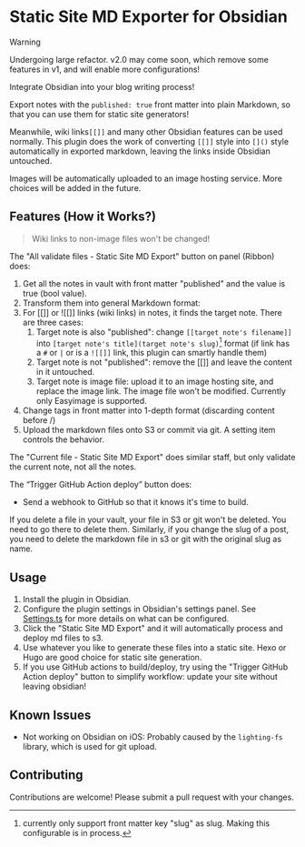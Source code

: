 # Static Site MD Exporter for Obsidian

> [!WARNING]
> Undergoing large refactor. v2.0 may come soon, which remove some features in v1, and will enable more configurations! 

Integrate Obsidian into your blog writing process!

Export notes with the `published: true` front matter into plain Markdown, so that you can use them for static site generators!

Meanwhile, wiki links`[[]]`  and many other Obsidian features can be used normally. This plugin does the work of converting `[[]]` style into `[]()` style automatically in exported markdown, leaving the links inside Obsidian untouched.

Images will be automatically uploaded to an image hosting service. More choices will be added in the future.

## Features (How it Works?)

> Wiki links to non-image files won't be changed!

The "All validate files - Static Site MD Export" button on panel (Ribbon) does:

1. Get all the notes in vault with front matter "published" and the value is true (bool value).
2. Transform them into general Markdown format:
3. For [[]] or ![[]] links (wiki links) in notes, it finds the target note. There are three cases:
   1. Target note is also "published": change `[[target note's filename]]` into `[target note's title](target note's slug)`[^1] format (if link has a `#` or `|` or is a `![[]]` link, this plugin can smartly handle them)
   2. Target note is not "published": remove the [[]] and leave the content in it untouched.
   3. Target note is image file: upload it to an image hosting site, and replace the image link. The image file won't be modified. Currently only Easyimage is supported.
4. Change tags in front matter into 1-depth format (discarding content before /)
5. Upload the markdown files onto S3 or commit via git. A setting item controls the behavior.

The "Current file - Static Site MD Export" does similar staff, but only validate the current note, not all the notes.

The “Trigger GitHub Action deploy” button does:

- Send a webhook to GitHub so that it knows it's time to build.

If you delete a file in your vault, your file in S3 or git won't be deleted. You need to go there to delete them. Similarly, if you change the slug of a post, you need to delete the markdown file in s3 or git with the original slug as name.

[^1]: currently only support front matter key "slug" as slug. Making this configurable is in process.

## Usage

1. Install the plugin in Obsidian.
2. Configure the plugin settings in Obsidian's settings panel. See [Settings.ts](src/Settings.ts) for more details on what can be configured.
3. Click the "Static Site MD Export" and it will automatically process and deploy md files to s3.
4. Use whatever you like to generate these files into a static site. Hexo or Hugo are good choice for static site generation.
5. If you use GitHub actions to build/deploy, try using the "Trigger GitHub Action deploy" button to simplify workflow: update your site without leaving obsidian!

## Known Issues

- Not working on Obsidian on iOS: Probably caused by the `lighting-fs` library, which is used for git upload.

## Contributing

Contributions are welcome! Please submit a pull request with your changes.
